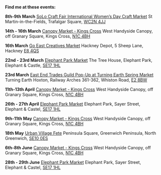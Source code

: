 **Find me at these events:**

**8th-9th March**
[SoLo Craft Fair International Women’s Day Craft Market](https://www.instagram.com/p/DGLtu_rIq5c/?utm_source=ig_web_copy_link&igsh=MzRlODBiNWFlZA==)
St Martin-in-the-Fields, Trafalgar Square, [WC2N 4JJ](https://maps.app.goo.gl/WzuNs7wHBUVyWSeJ8)

**14th - 16th March**
[Canopy Market - Kings Cross](https://canopymarket.co.uk)
West Handyside Canopy, off Granary Square, Kings Cross, [N1C 4BH](https://maps.app.goo.gl/f5nJ5KAdtoPUWQJW7)

**16th March**
[Go East Creatives Market](https://www.goeast.uk/logos/events/Creatives%20flyer%20HD.jpg)
Hackney Depot, 5 Sheep Lane, Hackney [E8 4QS](https://maps.app.goo.gl/J2vNgNPowdCjsiGe6)

**22nd - 23rd March**
[Elephant Park Market](https://elephantparkmarket.co.uk)
The Tree House, Elephant Park, Elephant & Castle, [SE17 1HL](https://maps.app.goo.gl/Tt1VoZFkVvoDkCQH8)

**23rd March**
[East End Trades Guild Pop-Up at Turning Earth Spring Market](https://www.turningearth.org/events)
Turning Earth Hoxton, Railway Arches 361-362, Whiston Road, [E2 8BW](https://maps.app.goo.gl/MqZ6NTERmgX26bBm9)

**11th-13th April**
[Canopy Market - Kings Cross](https://canopymarket.co.uk)
West Handyside Canopy, off Granary Square, Kings Cross, [N1C 4BH](https://maps.app.goo.gl/f5nJ5KAdtoPUWQJW7)

**26th - 27th April**
[Elephant Park Market](https://elephantparkmarket.co.uk)
Elephant Park, Sayer Street, Elephant & Castel, [SE17 1HL](https://maps.app.goo.gl/neJTDn3FdLsX977n7)

**9th-11th May**
[Canopy Market - Kings Cross](https://canopymarket.co.uk)
West Handyside Canopy, off Granary Square, Kings Cross, [N1C 4BH](https://maps.app.goo.gl/f5nJ5KAdtoPUWQJW7)

**18th May**
[Urban Village Fete](https://www.hemingwaydesign.co.uk/projects/urban-village-fete/)
Peninsula Square, Greenwich Peninsula, North Greenwich, [SE10 0ES](https://maps.app.goo.gl/nrM5WgWbYyW1YacC8)

**6th-8th June**
[Canopy Market - Kings Cross](https://canopymarket.co.uk)
West Handyside Canopy, off Granary Square, Kings Cross, [N1C 4BH](https://maps.app.goo.gl/f5nJ5KAdtoPUWQJW7)

**28th - 29th June**
[Elephant Park Market](https://elephantparkmarket.co.uk)
Elephant Park, Sayer Street, Elephant & Castel, [SE17 1HL](https://maps.app.goo.gl/neJTDn3FdLsX977n7)


